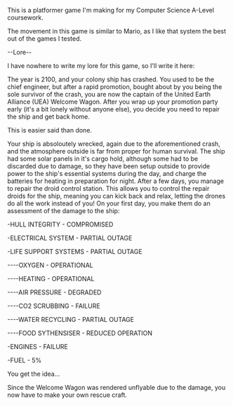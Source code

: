This is a platformer game I'm making for my Computer Science A-Level coursework.

The movement in this game is similar to Mario, as I like that system the best out of the games I tested.

--Lore--

I have nowhere to write my lore for this game, so I'll write it here:

The year is 2100, and your colony ship has crashed. You used to be the chief engineer, but after a rapid promotion, bought about by you being the sole survivor of the crash, you are now the captain of the United Earth Alliance (UEA) Welcome Wagon. After you wrap up your promotion party early (it's a bit lonely without anyone else), you decide you need to repair the ship and get back home.

This is easier said than done.

Your ship is absoloutely wrecked, again due to the aforementioned crash, and the atmosphere outside is far from proper for human survival. The ship had some solar panels in it's cargo hold, although some had to be discarded due to damage, so they have been setup outside to provide power to the ship's essential systems during the day, and charge the batteries for heating in preparation for night. After a few days, you manage to repair the droid control station. This allows you to control the repair droids for the ship, meaning you can kick back and relax, letting the drones do all the work instead of you! On your first day, you make them do an assessment of the damage to the ship:

-HULL INTEGRITY - COMPROMISED

-ELECTRICAL SYSTEM - PARTIAL OUTAGE

-LIFE SUPPORT SYSTEMS - PARTIAL OUTAGE

----OXYGEN - OPERATIONAL
	
----HEATING - OPERATIONAL

----AIR PRESSURE - DEGRADED
	
----CO2 SCRUBBING - FAILURE

----WATER RECYCLING - PARTIAL OUTAGE

----FOOD SYTHENSISER - REDUCED OPERATION

-ENGINES - FAILURE

-FUEL - 5%

You get the idea...

Since the Welcome Wagon was rendered unflyable due to the damage, you now have to make your own rescue craft.
